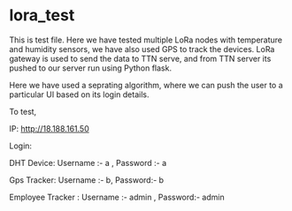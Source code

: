 # lora_test
This is test file.
Here we have tested multiple LoRa nodes with temperature and humidity sensors, we have also used GPS to track the devices.
LoRa gateway is used to send the data to TTN serve, and from TTN server its pushed to our server run using Python flask.

Here we have used a seprating algorithm, where we can push the user to a particular UI based on its login details.

To test,

IP: http://18.188.161.50

Login:

DHT Device:  Username :- a , Password :- a

Gps Tracker: Username :- b, Password:- b

Employee Tracker : Username :- admin , Password:- admin
